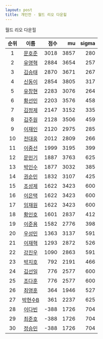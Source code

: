 ```yaml
---
layout: post
title: 개인전 - 월드 리오 다운힐
---
```


월드 리오 다운힐

| 순위 | 이름 | 점수 | mu | sigma |
|:---:|:---:|---:|---:|---:|
| 1 | [문호준](../munhojun) | 3018 | 3857 | 280 |
| 2 | [유영혁](../yuyeonghyeok) | 2884 | 3654 | 257 |
| 3 | [김승태](../gimseungtae) | 2870 | 3671 | 267 |
| 4 | [신동이](../shindongi) | 2854 | 3805 | 317 |
| 5 | [유창현](../yuchanghyeon) | 2283 | 3076 | 264 |
| 6 | [황선민](../hwangseongmin) | 2203 | 3576 | 458 |
| 7 | [김정제](../gimjeongje) | 2147 | 3152 | 335 |
| 8 | [김주원](../gimjuwon) | 2128 | 3506 | 459 |
| 9 | [이재인](../ijaein) | 2120 | 2975 | 285 |
| 10 | [전대웅](../jeondaewoong) | 2012 | 2809 | 266 |
| 11 | [이중선](../ijungseon) | 1999 | 3195 | 399 |
| 12 | [문민기](../munmingi) | 1887 | 3763 | 625 |
| 13 | [박인수](../bakinsu) | 1877 | 3032 | 385 |
| 14 | [권순민](../gweonsoonmin) | 1832 | 3107 | 425 |
| 15 | [조성제](../joseongje) | 1622 | 3423 | 600 |
| 16 | [이은택](../ieuntaek) | 1622 | 3423 | 600 |
| 17 | [임재원](../imjaewon) | 1622 | 3423 | 600 |
| 18 | [황인호](../hwanginho) | 1601 | 2837 | 412 |
| 19 | [이준용](../ijunyong) | 1582 | 2776 | 398 |
| 20 | [우성민](../useongmin) | 1363 | 3137 | 591 |
| 21 | [이재혁](../ijaehyeok) | 1293 | 2872 | 526 |
| 22 | [강진우](../gangjinwu) | 1090 | 2863 | 591 |
| 23 | [박지호](../bakjiho) | 792 | 2191 | 466 |
| 24 | [김선일](../gimseonil) | 776 | 2577 | 600 |
| 25 | [조다훈](../jodahun) | 776 | 2577 | 600 |
| 26 | [최영훈](../choiyeonghun) | 364 | 1946 | 527 |
| 27 | [박현수B](../bakhyeonsu-b) | 361 | 2237 | 625 |
| 28 | [이다빈](../idabin) | -388 | 1726 | 704 |
| 29 | [최준호](../choijunho) | -388 | 1726 | 704 |
| 30 | [정승민](../jeongseungmin) | -388 | 1726 | 704 |
